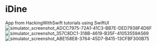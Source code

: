 # iDine
App from HackingWithSwift tutorials using SwiftUI
![simulator_screenshot_ADCC7975-72A1-41C3-BB7E-DED7938F4D6F](https://user-images.githubusercontent.com/45599835/111168251-9115ed80-85aa-11eb-9733-ab803af538ae.png)
![simulator_screenshot_357C8DC1-318B-4619-B35F-41053559A569](https://user-images.githubusercontent.com/45599835/111168285-996e2880-85aa-11eb-9c2d-45f1e6e0e9a0.png)
![simulator_screenshot_ABE158E8-3764-45D7-B415-13CFBF300B75](https://user-images.githubusercontent.com/45599835/111168329-a428bd80-85aa-11eb-9423-fca2c0e3c379.png)
